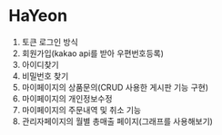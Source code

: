 # HaYeon
1. 토큰 로그인 방식
2. 회원가입(kakao api를 받아 우편번호등록)
3. 아이디찾기
4. 비밀번호 찾기
5. 마이페이지의 상품문의(CRUD 사용한 게시판 기능 구현)
6. 마이페이지의 개인정보수정
7. 마이페이지의 주문내역 및 취소 기능
8. 관리자페이지의 월별 총매출 페이지(그래프를 사용해보기)
